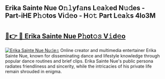## Erika Sainte Nue O𝚗𝚕yf𝚊ns L𝚎a𝚔ed N𝚞𝚍es - Part-iHE P𝚑𝚘tos Vi𝚍𝚎o - H𝚘𝚝 Part L𝚎a𝚔s 4lo3M

# <h2><a href="http://kfcdn76.oniu.top/?m=Erika+Sainte+Nue">🔗👉 🔴 Erika Sainte Nue P𝚑ot𝚘𝚜 V𝚒d𝚎o</a></h2>

[![Erika Sainte Nue Nu𝚍e𝚜](https://i.imgur.com/0qMVB7G.gif)](http://kfcdn76.oniu.top/?m=Erika+Sainte+Nue)
Online creator and multimedia entertainer Erika Sainte Nue, known for disseminating dance and lifestyle knowledge through popular dance routines and brief clips. Erika Sainte Nue's public persona radiates friendliness and sincerity, while the intricacies of his private life remain shrouded in enigma.  
